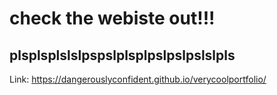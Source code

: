 # check the webiste out!!!
## plsplsplslslpspslplsplpslpslpslslpls
Link: https://dangerouslyconfident.github.io/verycoolportfolio/
